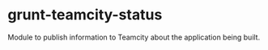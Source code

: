 # grunt-teamcity-status

Module to publish information to Teamcity about the application being built.
